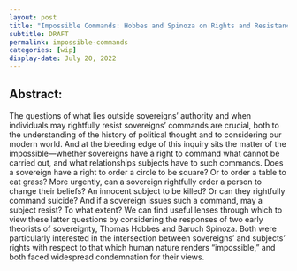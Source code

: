 ```yaml
---
layout: post
title: "Impossible Commands: Hobbes and Spinoza on Rights and Resistance"
subtitle: DRAFT
permalink: impossible-commands
categories: [wip]
display-date: July 20, 2022
---
```


<h2>Abstract:</h2>
The questions of what lies outside sovereigns’ authority and when individuals may rightfully resist sovereigns’ commands are crucial, both to the understanding of the history of political thought and to considering our modern world. And at the bleeding edge of this inquiry sits the matter of the impossible—whether sovereigns have a right to command what cannot be carried out, and what relationships subjects  have to such commands. Does a sovereign have a right to order a circle to be square? Or to order a table to eat grass?  More urgently, can a sovereign rightfully order a person to change their beliefs? An innocent subject to be killed? Or can they rightfully command suicide? And if a sovereign issues such a command, may a subject resist? To what extent? We can find useful lenses through which to view these latter questions by considering the responses of two early theorists of sovereignty, Thomas Hobbes and Baruch Spinoza. Both were particularly interested in the intersection between sovereigns’ and subjects’ rights with respect to that which human nature renders “impossible,” and both faced widespread condemnation for their views.


